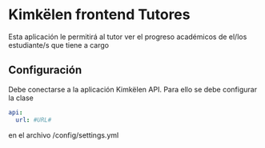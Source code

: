 # Kimkëlen frontend Tutores

Esta aplicación le permitirá al tutor ver el progreso académicos de el/los estudiante/s que tiene a cargo


## Configuración

Debe conectarse a la aplicación Kimkëlen API. Para ello se debe configurar la clase

```yml
api:
  url: #URL#
```

en el archivo /config/settings.yml